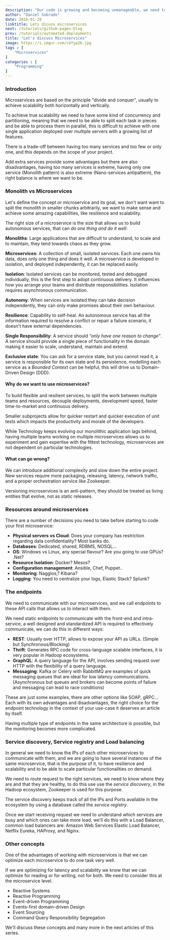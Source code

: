 ```yaml
---
description: "Our code is growing and becoming unmanageable, we need to split it in pieces! Microservices to the rescue!."
author: "Daniel Sobrado"
date: 2016-01-28
linktitle: Lets dicuss microservices
next: /tutorials/github-pages-blog
prev: /tutorials/automated-deployments
title: "Let's discuss Microservices"
image: https://i.imgur.com/cGYyp2K.jpg
tags : [
	"Microservices"
]
categories : [
	"Programming"
]
---
```



### Introduction
Microservices are based on the principle "divide and conquer", usually to achieve scalability both horizontally and vertically.

To achieve true scalability we need to have some kind of concurrency and partitioning, meaning that we need to be able to split each task in pieces and be able to process them in parallel, this is difficult to achieve with one single application deployed over multiple servers with a growing list of features.

There is a trade-off between having too many services and too few or only one, and this depends on the scope of your project.

Add extra services provide some advantages but there are also disadvantages, having too many services is extreme, having only one service (Monolith pattern) is also extreme (Nano-services antipattern), the right balance is where we want to be.

### Monolith vs Microservices

Let's define the concept or microservice and its goal, we don't want want to split the monolith in smaller chunks arbitrarily, we want to make sense and achieve some amazing capabilities, like resilience and scalability.

The right size of a microservice is the size that allows us to build autonomous services, that can *do one thing and do it well*:

**Monoliths**: Large applications that are difficult to understand, to scale and to maintain, they tend towards chaos as they grow.

**Microservices**: A collection of small, isolated services. Each one owns his data, does only one thing and does it well. A microservice is developed in isolation, and deployed independently, it can be replaced easily.

**Isolation**: Isolated services can be monitored, tested and debugged individually, this is the first step to adopt continuous delivery. It influences how you arrange your teams and distribute responsibilities. Isolation requires asynchronous communication.

**Autonomy**: When services are isolated they can take decision independently, they can only make promises about their own behaviour.

**Resilience**: Capability to self-heal. An autonomous service has all the information required to resolve a conflict or repair a failure scenario, it doesn't have external dependencies.

**Single Responsibility**: A service should *“only have one reason to change”*. A service should provide a single piece of functionality in the domain making it easier to scale, understand, maintain and extend.

**Exclusive state**: You can ask for a service state, but you cannot read it, a service is responsible for its own state and its persistence, modelling each service as a *Bounded Context* can be helpful, this will drive us to Domain-Driven Design (DDD).

#### Why do we want to use microservices?

To build flexible and resilient services, to split the work between multiple teams and resources, decouple deployments, development speed, faster time-to-market and continuous delivery.

Smaller subprojects allow for quicker restart and quicker execution of unit tests which impacts the productivity and morale of the developers.

While Technology keeps evolving our monolithic application lags behind, having multiple teams working on multiple microservices allows us to experiment and gain expertise with the fittest technology, microservices are not dependent on particular technologies.

#### What can go wrong?

We can introduce additional complexity and slow down the entire project. New services require more packaging, releasing, latency, network traffic, and a proper orchestration service like Zookeeper.

Versioning microservices is an anti-pattern, they should be treated as living entities that evolve, not as static releases.

### Resources around microservices

There are a number of decisions you need to take before starting to code your first microservice:

* **Physical servers vs Cloud**: Does your company has restriction regarding data confidentiality? Most banks do.
* **Databases**: Dedicated, shared, RDBMS, NOSQL...
* **OS**: Windows vs Linux, any special flavour? Are you going to use GPUs? .Net? 
* **Resource Isolation**: Docker? Mesos?
* **Configuration management**: Ansible, Chef, Puppet..
* **Monitoring**: Naggios,? Kibana?
* **Logging**: You need to centralize your logs, Elastic Stack? Splunk? 

### The endpoints

We need to communicate with our microservices, and we call endpoints to these API calls that allows us to interact with them.

We need static endpoints to communicate with the front-end and intra-service, a well designed and standardized API is required to effectively communicate, we can do this in different ways:

- **REST**: Usually over HTTP, allows to expose your API as URLs. (Simple but Synchronous/Blocking)
- **Thrift**: Generates RPC code for cross-language scalable interfaces, it is very popular in Hadoop ecosystems.
- **GraphQL**: A query language for the API, involves sending request over HTTP with the flexibility of a query language.
- **Messaging**:  Kafka or Celery with RabbitMQ are examples of quick messaging queues that are ideal for low latency communications. (Asynchronous but queues and brokers can become points of failure and messaging can lead to race conditions)

These are just some examples, there are other options like SOAP, gRPC... Each with its own advantages and disadvantages, the right choice for the endpoint technology in the context of your use-case it deserves an article by itself.

Having multiple type of endpoints in the same architecture is possible, but the monitoring becomes more complicated.

### Service discovery, Service registry and Load balancing

In general we need to know the IPs of each other microservices to communicate with them, and we are going to have several instances of the same microservice, that is the purpose of it, to have resilience and scalability and to be able to scale particular functionalities on demand.

We need to route request to the right services, we need to know where they are and that they are healthy, to do this use use the *service discovery*, in the Hadoop ecosystem, Zookeeper is used for this purpose.

The service discovery keeps track of all the IPs and Ports available in the ecosystem by using a database called the *service registry*.

Once we start receiving request we need to understand which services are busy and which ones can take more load, we'll do this with a Load Balancer, common load balancers are: Amazon Web Services Elastic Load Balancer, Netflix Eureka, HAProxy, and Nginx.

### Other concepts

One of the advantages of working with microservices is that we can optimize each microservice to do one task very well.

If we are optimizing for latency and scalability we know that we can optimize for reading or for writing, not for both. We need to consider this at the microservice level.

* Reactive Systems
* Reactive Programming
* Event-driven Programming
* Events-first domain-driven Design 
* Event Sourcing
* Command Query Responsibility Segregation

We'll discuss these concepts and many more in the next articles of this series.